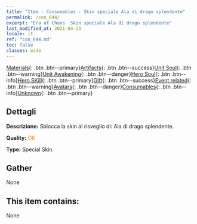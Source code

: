```yaml
---
title: "Item - Consumables - Skin speciale Ala di drago splendente"
permalink: /con_644/
excerpt: "Era of Chaos  Skin speciale Ala di drago splendente"
last_modified_at: 2021-04-23
locale: it
ref: "con_644.md"
toc: false
classes: wide
---
```

 [Materials](/ItemsIT/){: .btn .btn--primary}[Artifacts](/ItemsIT/Artifacts/){: .btn .btn--success}[Unit Soul](/ItemsIT/UnitSoul/){: .btn .btn--warning}[Unit Awakening](/ItemsIT/UnitAwakening/){: .btn .btn--danger}[Hero Soul](/ItemsIT/HeroSoul/){: .btn .btn--info}[Hero SKill](/ItemsIT/HeroSkill/){: .btn .btn--primary}[Gift](/ItemsIT/Gift/){: .btn .btn--success}[Event related](/ItemsIT/Events/){: .btn .btn--warning}[Avatars](/ItemsIT/Avatars/){: .btn .btn--danger}[Consumables](/ItemsIT/Consumables/){: .btn .btn--info}[Unknown](/ItemsIT/Unknown/){: .btn .btn--primary}

## Dettagli
 **Descrizione:** Sblocca la skin al risveglio di: Ala di drago splendente.

 **Quality:** <span style="color: #FF8C00">OK</span>

 **Type:** Special Skin

## Gather

  None

## This item contains:

  None


